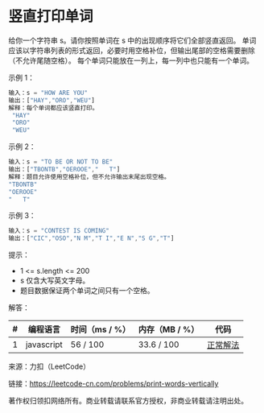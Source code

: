 # 竖直打印单词

给你一个字符串 s。请你按照单词在 s 中的出现顺序将它们全部竖直返回。
单词应该以字符串列表的形式返回，必要时用空格补位，但输出尾部的空格需要删除（不允许尾随空格）。
每个单词只能放在一列上，每一列中也只能有一个单词。

示例 1：

``` javascript
输入：s = "HOW ARE YOU"
输出：["HAY","ORO","WEU"]
解释：每个单词都应该竖直打印。 
 "HAY"
 "ORO"
 "WEU"
```

示例 2：

``` javascript
输入：s = "TO BE OR NOT TO BE"
输出：["TBONTB","OEROOE","   T"]
解释：题目允许使用空格补位，但不允许输出末尾出现空格。
"TBONTB"
"OEROOE"
"   T"
```

示例 3：

``` javascript
输入：s = "CONTEST IS COMING"
输出：["CIC","OSO","N M","T I","E N","S G","T"]
```

提示：

- 1 <= s.length <= 200
- s 仅含大写英文字母。
- 题目数据保证两个单词之间只有一个空格。

解答：

**#**|**编程语言**|**时间（ms / %）**|**内存（MB / %）**|**代码**
--|--|--|--|--
1|javascript|56 / 100|33.6 / 100|[正常解法](./javascript/ac_v1.js)

来源：力扣（LeetCode）

链接：https://leetcode-cn.com/problems/print-words-vertically

著作权归领扣网络所有。商业转载请联系官方授权，非商业转载请注明出处。
